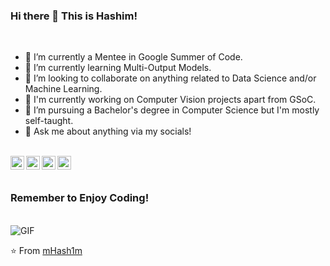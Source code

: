 ### Hi there 👋 This is Hashim!


<br />

- 🔭 I’m currently a Mentee in Google Summer of Code.
- 🌱 I’m currently learning Multi-Output Models.
- 👯 I’m looking to collaborate on anything related to Data Science and/or Machine Learning.
- 💼 I'm currently working on Computer Vision projects apart from GSoC.
- 💼 I’m pursuing a Bachelor's degree in Computer Science but I'm mostly self-taught.
- 💬 Ask me about anything via my socials!

<br />

<a href="https://www.linkedin.com/in/hashim-chaudry-770203191/">
  <img align="left" alt="Hashim's LinkdeIn" width="22px" src="https://cdn.jsdelivr.net/npm/simple-icons@v3/icons/linkedin.svg" />
</a>
<a href="mailto:hashimchaudry23@gmail.com">
  <img align="left" alt="GMail" width="22px" src="https://cdn.jsdelivr.net/npm/simple-icons@3.5.0/icons/gmail.svg" />
</a>
<a href="https://twitter.com/Hashim__AI">
  <img align="left" alt="Hashim's Twitter" width="22px" src="https://cdn.jsdelivr.net/npm/simple-icons@v3/icons/twitter.svg" />
</a>
<a href="https://www.kaggle.com/hashimchaudry">
  <img align="left" alt="Kaggle" width="22px" src="https://cdn.jsdelivr.net/npm/simple-icons@3.1.0/icons/kaggle.svg" />
</a>

<br />
<br />

### Remember to Enjoy Coding!

<br />

<img align="centre" alt="GIF" src="https://kellyfoulk.herokuapp.com/static/me_coding.gif" />

<br />

⭐️ From [mHash1m](https://github.com/mHash1m)
